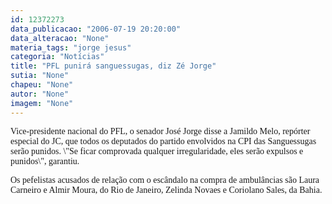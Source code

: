 ```yaml
---
id: 12372273
data_publicacao: "2006-07-19 20:20:00"
data_alteracao: "None"
materia_tags: "jorge jesus"
categoria: "Notícias"
title: "PFL punirá sanguessugas, diz Zé Jorge"
sutia: "None"
chapeu: "None"
autor: "None"
imagem: "None"
---
```

<p><P><FONT face=Verdana>Vice-presidente nacional do PFL, o senador José Jorge disse a Jamildo Melo, repórter especial do JC, que todos os deputados do partido envolvidos na CPI das Sanguessugas serão punidos. \"Se ficar comprovada qualquer irregularidade, eles serão expulsos e punidos\", garantiu.</FONT></P></p>
<p><P><FONT face=Verdana>Os pefelistas acusados de relação com o escândalo na compra de ambulâncias são Laura Carneiro e Almir Moura, do Rio de Janeiro, Zelinda Novaes e Coriolano Sales, da Bahia.</FONT></P> </p>
